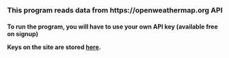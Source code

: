 <h3>This program reads data from https://openweathermap.org API <h4>
<p>To run the program, you will have to use your own API key (available free on signup)<p>
<p>Keys on the site are stored <a href="https://home.openweathermap.org/api_keys">here</a>.</p>